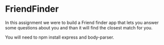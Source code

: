 # FriendFinder

In this assignment we were to build a Friend finder app that lets you answer some questions about you and than it will find the closest match for you.

You will need to npm install express and body-parser.

